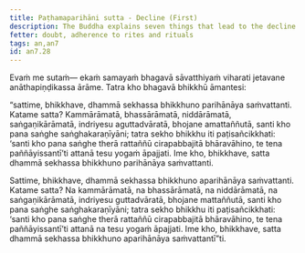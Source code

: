 ```yaml
---
title: Paṭhamaparihāni sutta - Decline (First)
description: The Buddha explains seven things that lead to the decline of a trainee bhikkhu and seven things that do not.
fetter: doubt, adherence to rites and rituals
tags: an,an7
id: an7.28
---
```


Evaṁ me sutaṁ— ekaṁ samayaṁ bhagavā sāvatthiyaṁ viharati jetavane anāthapiṇḍikassa ārāme. Tatra kho bhagavā bhikkhū āmantesi:

“sattime, bhikkhave, dhammā sekhassa bhikkhuno parihānāya saṁvattanti. Katame satta? Kammārāmatā, bhassārāmatā, niddārāmatā, saṅgaṇikārāmatā, indriyesu aguttadvāratā, bhojane amattaññutā, santi kho pana saṅghe saṅghakaraṇīyāni; tatra sekho bhikkhu iti paṭisañcikkhati: ‘santi kho pana saṅghe therā rattaññū cirapabbajitā bhāravāhino, te tena paññāyissantī’ti attanā tesu yogaṁ āpajjati. Ime kho, bhikkhave, satta dhammā sekhassa bhikkhuno parihānāya saṁvattanti.

Sattime, bhikkhave, dhammā sekhassa bhikkhuno aparihānāya saṁvattanti. Katame satta? Na kammārāmatā, na bhassārāmatā, na niddārāmatā, na saṅgaṇikārāmatā, indriyesu guttadvāratā, bhojane mattaññutā, santi kho pana saṅghe saṅghakaraṇīyāni; tatra sekho bhikkhu iti paṭisañcikkhati: ‘santi kho pana saṅghe therā rattaññū cirapabbajitā bhāravāhino, te tena paññāyissantī’ti attanā na tesu yogaṁ āpajjati. Ime kho, bhikkhave, satta dhammā sekhassa bhikkhuno aparihānāya saṁvattantī”ti.